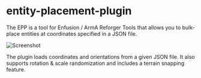 # entity-placement-plugin
The EPP is a tool for Enfusion / ArmA Reforger Tools that allows you to bulk-place entities at coordinates specified in a JSON file.

![Screenshot](EPT.png)

The plugin loads coordinates and orientations from a given JSON file. It also supports rotation & scale randomization and includes a terrain snapping feature.
